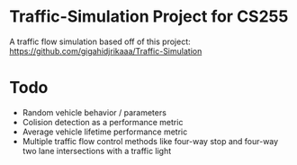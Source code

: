 # Traffic-Simulation Project for CS255
 
A traffic flow simulation based off of this project: https://github.com/gigahidjrikaaa/Traffic-Simulation

# Todo
- Random vehicle behavior / parameters
- Colision detection as a performance metric
- Average vehicle lifetime performance metric
- Multiple traffic flow control methods like four-way stop and four-way two lane intersections with a traffic light

